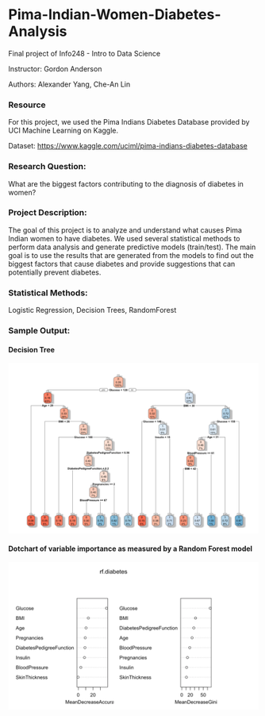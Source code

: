 # Pima-Indian-Women-Diabetes-Analysis
Final project of Info248 - Intro to Data Science

Instructor: Gordon Anderson

Authors: Alexander Yang, Che-An Lin

### Resource
For this project, we used the Pima Indians Diabetes Database provided by UCI Machine Learning on Kaggle.

Dataset: https://www.kaggle.com/uciml/pima-indians-diabetes-database

### Research Question:
What are the biggest factors contributing to the diagnosis of diabetes in women?

### Project Description:
The goal of this project is to analyze and understand what causes Pima Indian women to have diabetes. We used several statistical methods to perform data analysis and generate predictive models (train/test). The main goal is to use the results that are generated from the models to find out the biggest factors that cause diabetes and provide suggestions that can potentially prevent diabetes. 

### Statistical Methods:
Logistic Regression, Decision Trees, RandomForest

### Sample Output:

#### Decision Tree

![Decision Tree](https://github.com/cheanlin07/Pima-Indian-Women-Diabetes-Analysis/blob/master/Sample_images/decision_tree.png?raw=true)

#### Dotchart of variable importance as measured by a Random Forest model
![dotplot](https://github.com/cheanlin07/Pima-Indian-Women-Diabetes-Analysis/blob/master/Sample_images/dotplot_importance.png?raw=true)




